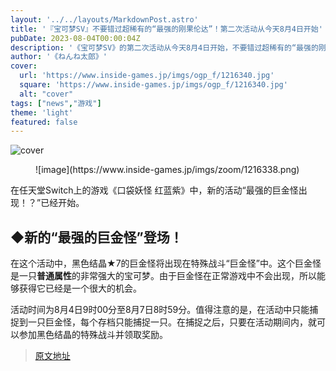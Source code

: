 ```yaml
---
layout: '../../layouts/MarkdownPost.astro'
title: '『宝可梦SV』不要错过超稀有的“最强的刚果伦达”！第二次活动从今天8月4日开始'
pubDate: 2023-08-04T00:00:04Z
description: '《宝可梦SV》的第二次活动从今天8月4日开始，不要错过超稀有的“最强的刚果伦达”！'
author: '《ねんね太郎》'
cover:
  url: 'https://www.inside-games.jp/imgs/ogp_f/1216340.jpg'
  square: 'https://www.inside-games.jp/imgs/ogp_f/1216340.jpg'
  alt: "cover"
tags: ["news","游戏"]
theme: 'light'
featured: false
---
```


![cover](https://www.inside-games.jp/imgs/ogp_f/1216340.jpg)

<figure class="ctms-editor-image">![image](https://www.inside-games.jp/imgs/zoom/1216338.png)</figure>
<p>在任天堂Switch上的游戏《口袋妖怪 红蓝紫》中，新的活动“最强的巨金怪出现！？”已经开始。</p>
<h2>◆新的“最强的巨金怪”登场！</h2>
<p>在这个活动中，黑色结晶★7的巨金怪将出现在特殊战斗“巨金怪”中。这个巨金怪是一只<b>普通属性</b>的非常强大的宝可梦。由于巨金怪在正常游戏中不会出现，所以能够获得它已经是一个很大的机会。</p>
<p>活动时间为8月4日9时00分至8月7日8时59分。值得注意的是，在活动中只能捕捉到一只巨金怪，每个存档只能捕捉一只。在捕捉之后，只要在活动期间内，就可以参加黑色结晶的特殊战斗并领取奖励。</p>

>[原文地址](https://www.inside-games.jp/article/2023/08/04/147618.html)  